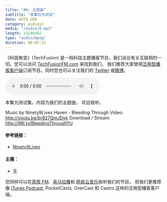 ```yaml
---
title: "#0: 主题曲"
subtitle: "本集仅为测试"
date: AUTO_GEN
category: podcast
media: "/audio/0.mp3"
length: 13246402
type: "audio/mpeg"
duration: 00:05:22
---
```


《科技聚变》(TechFusion) 是一档科技主题播客节目，我们谈论有关互联网的一切。您可以访问 [TechFusionFM.com](https://TechFusionFM.com) 来找到我们， 我们推荐大家使用[泛用型播客客户端](https://TechFusionFM.com/faq)订阅节目。同时您也可以关注我们的 [Twitter](http://twitter.com/TechFusionFM") 或[微博](http://weibo.com/TechFusionFM)。

<audio class="audioPlayer" controls="" preload="metadata" src="audio/0.mp3"></audio>

本集为测试集，内容为我们的主题曲， 欢迎收听。

Music by Ninety9Lives
Haven - Bleeding Through
Video: http://youtu.be/br827QmJDyk
Download / Stream: http://99l.tv/BleedingThroughYU

<!-- More -->

#### 参考链接：

- [Ninety9Lives](https://www.ninety9lives.com/)

#### 主播：

- 无


您同样可以在[荔枝 FM]()、[喜马拉雅](http://TechFusionFM.com)和 [网易云音乐](http://TechFusionFM.com)收听我们的节目， 但我们更推荐像 [iTunes Podcast](http://TechFusionFM.com), PocketCasts, OverCast 和 Castro 这样的泛用型播客客户端。 
